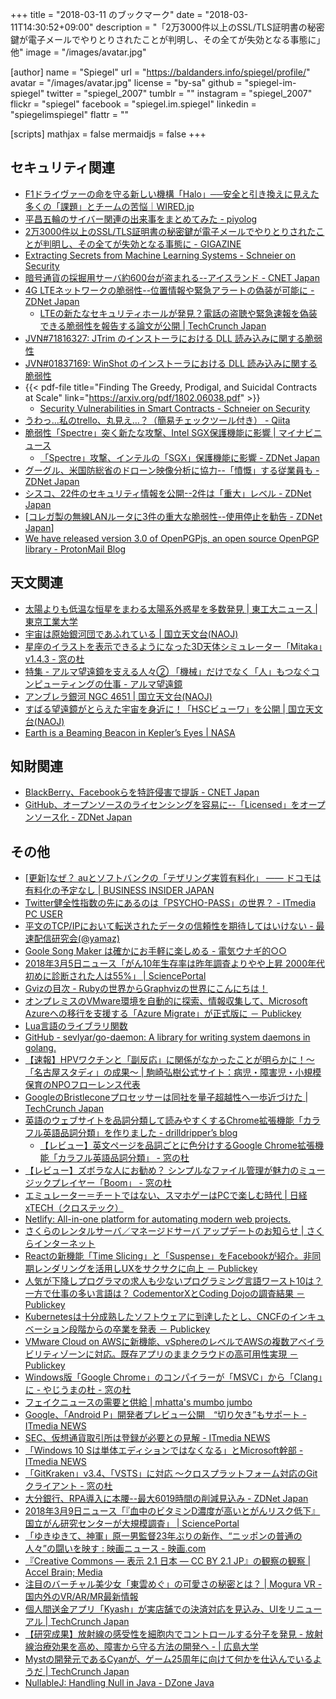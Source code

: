 +++
title = "2018-03-11 のブックマーク"
date =  "2018-03-11T14:30:52+09:00"
description = "「2万3000件以上のSSL/TLS証明書の秘密鍵が電子メールでやりとりされたことが判明し、その全てが失効となる事態に」他"
image = "/images/avatar.jpg"

[author]
name      = "Spiegel"
url       = "https://baldanders.info/spiegel/profile/"
avatar    = "/images/avatar.jpg"
license   = "by-sa"
github    = "spiegel-im-spiegel"
twitter   = "spiegel_2007"
tumblr    = ""
instagram = "spiegel_2007"
flickr    = "spiegel"
facebook  = "spiegel.im.spiegel"
linkedin  = "spiegelimspiegel"
flattr    = ""

[scripts]
  mathjax = false
  mermaidjs = false
+++

## セキュリティ関連

- [F1ドライヴァーの命を守る新しい機構「Halo」──安全と引き換えに見えた多くの「課題」とチームの苦悩｜WIRED.jp](https://wired.jp/2018/03/02/formula-1-cars-halo/)
- [平昌五輪のサイバー関連の出来事をまとめてみた - piyolog](http://d.hatena.ne.jp/Kango/20180303/1520093984)
- [2万3000件以上のSSL/TLS証明書の秘密鍵が電子メールでやりとりされたことが判明し、その全てが失効となる事態に - GIGAZINE](https://gigazine.net/news/20180304-private-keys-on-emails/)
- [Extracting Secrets from Machine Learning Systems - Schneier on Security](https://www.schneier.com/blog/archives/2018/03/extracting_secr.html)
- [暗号通貨の採掘用サーバ約600台が盗まれる--アイスランド - CNET Japan](https://japan.cnet.com/article/35115662/)
- [4G LTEネットワークの脆弱性--位置情報や緊急アラートの偽装が可能に - ZDNet Japan](https://japan.zdnet.com/article/35115581/)
    - [LTEの新たなセキュリティホールが発見？電話の盗聴や緊急速報を偽装できる脆弱性を報告する論文が公開  |  TechCrunch Japan](http://jp.techcrunch.com/2018/03/05/engadget-lte/)
- [JVN#71816327: JTrim のインストーラにおける DLL 読み込みに関する脆弱性](https://jvn.jp/jp/JVN71816327/)
- [JVN#01837169: WinShot のインストーラにおける DLL 読み込みに関する脆弱性](https://jvn.jp/jp/JVN01837169/)
- {{< pdf-file title="Finding The Greedy, Prodigal, and Suicidal Contracts at Scale" link="https://arxiv.org/pdf/1802.06038.pdf" >}}
    - [Security Vulnerabilities in Smart Contracts - Schneier on Security](https://www.schneier.com/blog/archives/2018/03/security_vulner_13.html)
- [うわっ…私のtrello、丸見え…？（簡易チェックツール付き） - Qiita](https://qiita.com/srai0628/items/e3fb0d2fa59a85248ce6)
- [脆弱性「Spectre」突く新たな攻撃、Intel SGX保護機能に影響 | マイナビニュース](https://news.mynavi.jp/article/20180308-595440/)
    - [「Spectre」攻撃、インテルの「SGX」保護機能に影響 - ZDNet Japan](https://japan.zdnet.com/article/35115578/)
- [グーグル、米国防総省のドローン映像分析に協力--「憤慨」する従業員も - ZDNet Japan](https://japan.zdnet.com/article/35115735/)
- [シスコ、22件のセキュリティ情報を公開--2件は「重大」レベル - ZDNet Japan](https://japan.zdnet.com/article/35115904/)
- [[コレガ製の無線LANルータに3件の重大な脆弱性--使用停止を勧告 - ZDNet Japan](https://japan.zdnet.com/article/35115909/)]
- [We have released version 3.0 of OpenPGPjs, an open source OpenPGP library - ProtonMail Blog](https://protonmail.com/blog/openpgpjs-3-release/)

## 天文関連

- [太陽よりも低温な恒星をまわる太陽系外惑星を多数発見 | 東工大ニュース | 東京工業大学](https://www.titech.ac.jp/news/2018/040657.html)
- [宇宙は原始銀河団であふれている | 国立天文台(NAOJ)](https://www.nao.ac.jp/news/science/2018/20180305-hsc.html)
- [星座のイラストを表示できるようになった3D天体シミュレーター「Mitaka」v1.4.3 - 窓の杜](https://forest.watch.impress.co.jp/docs/news/1110008.html)
- [特集 - アルマ望遠鏡を支える人々② 「機械」だけでなく「人」もつなぐコンピューティングの仕事 - アルマ望遠鏡](https://alma-telescope.jp/column/workingforalma_computing)
- [アンブレラ銀河 NGC 4651 | 国立天文台(NAOJ)](https://www.nao.ac.jp/gallery/weekly/2018/20180306-subaru.html)
- [すばる望遠鏡がとらえた宇宙を身近に！「HSCビューワ」を公開 | 国立天文台(NAOJ)](https://www.nao.ac.jp/news/topics/2018/20180308-hscviewer.html)
- [Earth is a Beaming Beacon in Kepler’s Eyes | NASA](https://www.nasa.gov/image-feature/ames/earth-is-a-beaming-beacon-in-kepler-s-eyes/)

## 知財関連

- [BlackBerry、Facebookらを特許侵害で提訴 - CNET Japan](https://japan.cnet.com/article/35115720/)
- [GitHub、オープンソースのライセンシングを容易に--「Licensed」をオープンソース化 - ZDNet Japan](https://japan.zdnet.com/article/35115802/)

## その他

- [[更新]なぜ？ auとソフトバンクの「テザリング実質有料化」 —— ドコモは有料化の予定なし | BUSINESS INSIDER JAPAN](https://www.businessinsider.jp/post-163168)
- [Twitter健全性指数の先にあるのは「PSYCHO-PASS」の世界？ - ITmedia PC USER](http://www.itmedia.co.jp/pcuser/articles/1803/04/news016.html)
- [平文のTCP/IPにおいて転送されたデータの信頼性を期待してはいけない - 最速配信研究会(@yamaz)](http://yamaz.hatenablog.com/entry/2018/03/03/214221)
- [Goole Song Maker は確かにお手軽に楽しめる - 電気ウナギ的○○](http://blog.netandfield.com/shar/2018/03/goole-song-maker.html)
- [2018年3月5日ニュース「がん10年生存率は昨年調査よりやや上昇 2000年代初めに診断された人は55%」 | SciencePortal](https://scienceportal.jst.go.jp/news/newsflash_review/newsflash/2018/03/20180305_01.html)
- [Gvizの目次 - Rubyの世界からGraphvizの世界にこんにちは！](http://melborne.github.io/2014/02/27/gviz-posts/)
- [オンプレミスのVMware環境を自動的に探索、情報収集して、Microsoft Azureへの移行を支援する「Azure Migrate」が正式版に － Publickey](http://www.publickey1.jp/blog/18/vmwaremicrosoft_azureazure_migrate.html)
- [Lua言語のライブラリ関数](http://www.rtpro.yamaha.co.jp/RT/docs/lua/tutorial/library.html)
- [GitHub - sevlyar/go-daemon: A library for writing system daemons in golang.](https://github.com/sevlyar/go-daemon)
- [【速報】HPVワクチンと「副反応」に関係がなかったことが明らかに！～「名古屋スタディ」の成果～ | 駒崎弘樹公式サイト：病児・障害児・小規模保育のNPOフローレンス代表](https://www.komazaki.net/activity/2018/03/post7556/)
- [GoogleのBristleconeプロセッサーは同社を量子超越性へ一歩近づけた  |  TechCrunch Japan](http://jp.techcrunch.com/2018/03/06/2018-03-05-googles-new-bristlecone-processor-brings-it-one-step-closer-to-quantum-supremacy/)
- [英語のウェブサイトを品詞分類して読みやすくするChrome拡張機能「カラフル英語品詞分類」を作りました - drilldripper’s blog](http://drilldripper.hatenablog.com/entry/2016/07/18/181244)
    - [【レビュー】英文ページを品詞ごとに色分けするGoogle Chrome拡張機能「カラフル英語品詞分類」 - 窓の杜](https://forest.watch.impress.co.jp/docs/review/1110021.html)
- [【レビュー】ズボラな人にお勧め？ シンプルなファイル管理が魅力のミュージックプレイヤー「Boom」 - 窓の杜](https://forest.watch.impress.co.jp/docs/review/1109913.html)
- [エミュレーター＝チートではない、スマホゲーはPCで楽しむ時代 | 日経 xTECH（クロステック）](http://tech.nikkeibp.co.jp/atcl/nxt/column/18/00134/030200021/)
- [Netlify: All-in-one platform for automating modern web projects.](https://www.netlify.com/)
- [さくらのレンタルサーバ／マネージドサーバ アップデートのお知らせ | さくらインターネット](https://www.sakura.ad.jp/news/sakurainfo/newsentry.php?id=1887)
- [Reactの新機能「Time Slicing」と「Suspense」をFacebookが紹介。非同期レンダリングを活用しUXをサクサクに向上 － Publickey](http://www.publickey1.jp/blog/18/facebookreact_16time_slicingsuspenseux.html)
- [人気が下降しプログラマの求人も少ないプログラミング言語ワースト10は？ 一方で仕事の多い言語は？ CodementorXとCoding Dojoの調査結果 － Publickey](http://www.publickey1.jp/blog/18/5_codementorxcoding_dojo.html)
- [Kubernetesは十分成熟したソフトウェアに到達したとし、CNCFのインキュベーション段階からの卒業を発表 － Publickey](http://www.publickey1.jp/blog/18/kubernetescncf.html)
- [VMware Cloud on AWSに新機能、vSphereのレベルでAWSの複数アベイラビリティゾーンに対応。既存アプリのままクラウドの高可用性実現 － Publickey](http://www.publickey1.jp/blog/18/vmware_cloud_on_awsvsphereaws.html)
- [Windows版「Google Chrome」のコンパイラーが「MSVC」から「Clang」に - やじうまの杜 - 窓の杜](https://forest.watch.impress.co.jp/docs/serial/yajiuma/1110338.html)
- [フェイクニュースの需要と供給 | mhatta's mumbo jumbo](http://www.mhatta.org/wp/blog/2018/03/08/supply-and-demand-of-fakenews/)
- [Google、「Android P」開発者プレビュー公開　“切り欠き”もサポート - ITmedia NEWS](http://www.itmedia.co.jp/news/articles/1803/08/news060.html)
- [SEC、仮想通貨取引所は登録が必要との見解 - ITmedia NEWS](http://www.itmedia.co.jp/news/articles/1803/08/news098.html)
- [「Windows 10 Sは単体エディションではなくなる」とMicrosoft幹部 - ITmedia NEWS](http://www.itmedia.co.jp/news/articles/1803/08/news064.html)
- [「GitKraken」v3.4、「VSTS」に対応 ～クロスプラットフォーム対応のGitクライアント - 窓の杜](https://forest.watch.impress.co.jp/docs/news/1110529.html)
- [大分銀行、RPA導入に本腰--最大6019時間の削減見込み - ZDNet Japan](https://japan.zdnet.com/article/35115596/)
- [2018年3月9日ニュース「『血中のビタミンD濃度が高いとがんリスク低下』 国立がん研究センターが大規模調査」 | SciencePortal](https://scienceportal.jst.go.jp/news/newsflash_review/newsflash/2018/03/20180309_01.html)
- [「ゆきゆきて、神軍」原一男監督23年ぶりの新作、“ニッポンの普通の人々”の闘いを映す : 映画ニュース - 映画.com](http://eiga.com/news/20180310/9/)
- [『Creative Commons — 表示 2.1 日本   — CC BY 2.1 JP』の観察の観察 | Accel Brain; Media](https://media.accel-brain.com/agency-operation-chimera0-2018-03-10-creativecommons-org-licenses-by-2-1-jp/)
- [注目のバーチャル美少女「東雲めぐ」の可愛さの秘密とは？ | Mogura VR - 国内外のVR/AR/MR最新情報](http://www.moguravr.com/shinonome-megu/)
- [個人間送金アプリ「Kyash」が実店舗での決済対応を見込み、UIをリニューアル  |  TechCrunch Japan](http://jp.techcrunch.com/2018/03/05/kyash-renews-their-ui/)
- [【研究成果】放射線の感受性を細胞内でコントロールする分子を発見 - 放射線治療効果を高め、障害から守る方法の開発へ - | 広島大学](https://www.hiroshima-u.ac.jp/news/44107)
- [Mystの開発元であるCyanが、ゲーム25周年に向けて何かを仕込んでいるようだ  |  TechCrunch Japan](http://jp.techcrunch.com/2018/03/09/2018-03-08-myst-developer-cyan-teases-something-for-the-groundbreaking-games-25th-birthday/)
- [NullableJ: Handling Null in Java - DZone Java](https://dzone.com/articles/nullablej-handling-null-in-java)
